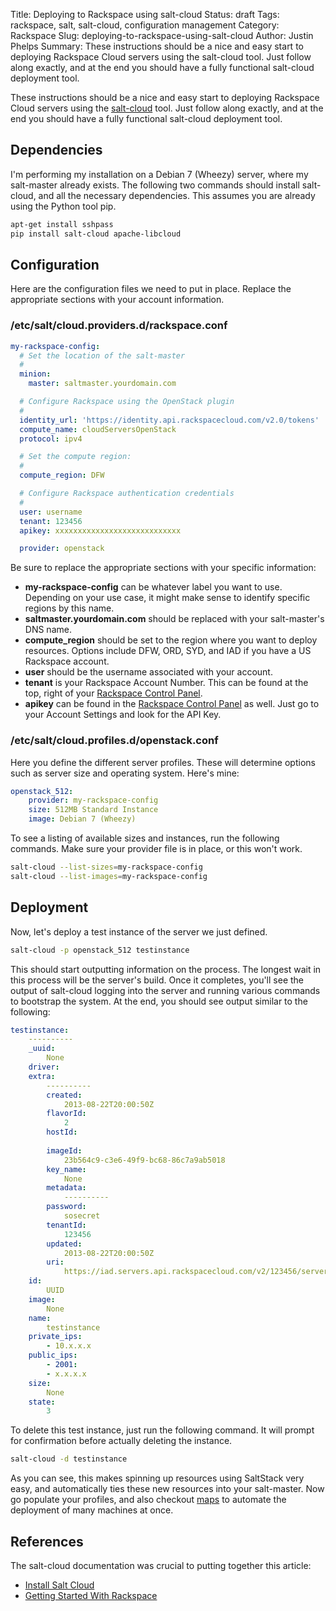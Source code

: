 Title: Deploying to Rackspace using salt-cloud
Status: draft
Tags: rackspace, salt, salt-cloud, configuration management
Category: Rackspace
Slug: deploying-to-rackspace-using-salt-cloud
Author: Justin Phelps
Summary: These instructions should be a nice and easy start to deploying Rackspace Cloud servers using the salt-cloud tool. Just follow along exactly, and at the end you should have a fully functional salt-cloud deployment tool.

These instructions should be a nice and easy start to deploying Rackspace Cloud servers using the [salt-cloud](https://github.com/saltstack/salt-cloud) tool. Just follow along exactly, and at the end you should have a fully functional salt-cloud deployment tool.

## Dependencies

I'm performing my installation on a Debian 7 (Wheezy) server, where my salt-master already exists. The following two commands should install salt-cloud, and all the necessary dependencies. This assumes you are already using the Python tool pip.

```bash
apt-get install sshpass
pip install salt-cloud apache-libcloud
```

## Configuration

Here are the configuration files we need to put in place. Replace the appropriate sections with your account information.

### /etc/salt/cloud.providers.d/rackspace.conf

```yaml
my-rackspace-config:
  # Set the location of the salt-master
  #
  minion:
    master: saltmaster.yourdomain.com

  # Configure Rackspace using the OpenStack plugin
  #
  identity_url: 'https://identity.api.rackspacecloud.com/v2.0/tokens'
  compute_name: cloudServersOpenStack
  protocol: ipv4

  # Set the compute region:
  #
  compute_region: DFW

  # Configure Rackspace authentication credentials
  #
  user: username
  tenant: 123456
  apikey: xxxxxxxxxxxxxxxxxxxxxxxxxxxx

  provider: openstack
```

Be sure to replace the appropriate sections with your specific information:
 * **my-rackspace-config** can be whatever label you want to use. Depending on your use case, it might make sense to identify specific regions by this name.
 * **saltmaster.yourdomain.com** should be replaced with your salt-master's DNS name.
 * **compute_region** should be set to the region where you want to deploy resources. Options include DFW, ORD, SYD, and IAD if you have a US Rackspace account.
 * **user** should be the username associated with your account.
 * **tenant** is your Rackspace Account Number. This can be found at the top, right of your [Rackspace Control Panel](https://mycloud.rackspace.com).
 * **apikey** can be found in the [Rackspace Control Panel](https://mycloud.rackspace.com) as well. Just go to your Account Settings and look for the API Key.

### /etc/salt/cloud.profiles.d/openstack.conf

Here you define the different server profiles. These will determine options such as server size and operating system. Here's mine:

```yaml
openstack_512:
    provider: my-rackspace-config
    size: 512MB Standard Instance
    image: Debian 7 (Wheezy)
```

To see a listing of available sizes and instances, run the following commands. Make sure your provider file is in place, or this won't work.

```bash
salt-cloud --list-sizes=my-rackspace-config
salt-cloud --list-images=my-rackspace-config
```

## Deployment

Now, let's deploy a test instance of the server we just defined.

```bash
salt-cloud -p openstack_512 testinstance
```

This should start outputting information on the process. The longest wait in this process will be the server's build. Once it completes, you'll see the output of salt-cloud logging into the server and running various commands to bootstrap the system. At the end, you should see output similar to the following:

```yaml
testinstance:
    ----------
    _uuid:
        None
    driver:
    extra:
        ----------
        created:
            2013-08-22T20:00:50Z
        flavorId:
            2
        hostId:
            
        imageId:
            23b564c9-c3e6-49f9-bc68-86c7a9ab5018
        key_name:
            None
        metadata:
            ----------
        password:
            sosecret
        tenantId:
            123456
        updated:
            2013-08-22T20:00:50Z
        uri:
            https://iad.servers.api.rackspacecloud.com/v2/123456/servers/UUID
    id:
        UUID
    image:
        None
    name:
        testinstance
    private_ips:
        - 10.x.x.x
    public_ips:
        - 2001:
        - x.x.x.x
    size:
        None
    state:
        3
```

To delete this test instance, just run the following command. It will prompt for confirmation before actually deleting the instance.

```bash
salt-cloud -d testinstance
```

As you can see, this makes spinning up resources using SaltStack very easy, and automatically ties these new resources into your salt-master. Now go populate your profiles, and also checkout [maps](https://salt-cloud.readthedocs.org/en/latest/topics/map.html) to automate the deployment of many machines at once.

## References

The salt-cloud documentation was crucial to putting together this article:
 * [Install Salt Cloud](https://salt-cloud.readthedocs.org/en/latest/topics/install/index.html#using-easy-install-to-install-salt-cloud)
 * [Getting Started With Rackspace](https://salt-cloud.readthedocs.org/en/latest/topics/rackspace.html)
